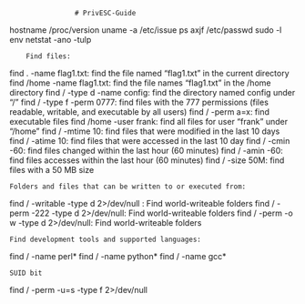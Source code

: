                     # PrivESC-Guide
hostname  /proc/version
uname -a  /etc/issue
ps axjf   /etc/passwd
sudo -l    env
netstat -ano  -tulp


        Find files:

find . -name flag1.txt:   find the file named “flag1.txt” in the current directory
find /home -name flag1.txt:  find the file names “flag1.txt” in the /home  directory
find / -type d -name config:   find the directory named config under “/”
find / -type f -perm 0777:   find files with the 777 permissions (files readable, writable, and executable by all users)
find / -perm a=x:   find executable files
find /home -user frank:   find all files for user “frank” under “/home”
find / -mtime 10:   find files that were modified in the last 10 days
find / -atime 10:   find files that were accessed in the last 10 day
find / -cmin -60:   find files changed within the last hour (60 minutes)
find / -amin -60:  find files accesses within the last hour (60 minutes)
find / -size 50M:   find files with a 50 MB size


    Folders and files that can be written to or executed from:

find / -writable -type d 2>/dev/null :   Find world-writeable folders
find / -perm -222 -type d 2>/dev/null:  Find world-writeable folders
find / -perm -o w -type d 2>/dev/null:  Find world-writeable folders

    Find development tools and supported languages:

find / -name perl*
find / -name python*
find / -name gcc*

    SUID bit
find / -perm -u=s -type f 2>/dev/null
